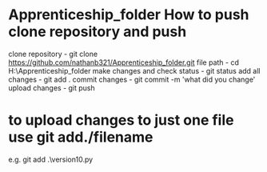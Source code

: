 # Apprenticeship_folder How to push clone repository and push 
clone repository - git clone https://github.com/nathanb321/Apprenticeship_folder.git
file path - cd H:\Apprenticeship_folder
make changes and check status - git status 
add all changes - git add . 
commit changes - git commit -m 'what did you change'
upload changes - git push 

# to upload changes to just one file use git add./filename 
e.g. git add .\version10.py
